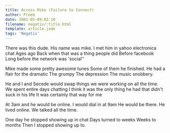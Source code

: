 ```yaml
---
title: Access Mike (Failure to Connect)
author: Proem
date: 2001-05-09:02:10
filename: negativ/:title.html
template: article.jade
tags: 'Negativ'
---	
```

There was this dude.
His name was mike.
I met him in yahoo electronica chat
Ages ago
Back when that was a thing people did
Before facebook
Long before the network was 'social''

Mike made some pretty awesome tunes 
Some of them he finished.
He had a flair for the dramatic
The grumpy
The depression
The music snobbery.

He and I and Secede would swap things we were working on all the time.
We spent entire days chatting
I think it was the only thing he had that didn't suck in his life
It was certainly that way for me

At 3am and he would be online.
I would dial in at 9am
He would be there.
He lived online.
We talked all the time.

One day he stopped showing up in chat
Days turned to weeks
Weeks to months
Then I stopped showing up to.
